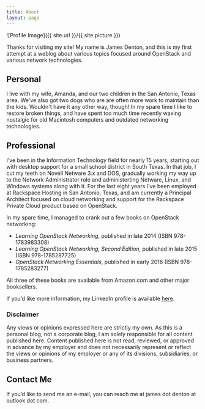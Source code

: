 ```yaml
---
title: About
layout: page
---
```

![Profile Image]({{ site.url }}/{{ site.picture }})

Thanks for visiting my site! My name is James Denton, and this is my first attempt at a weblog about various topics focused around OpenStack and various network technologies.

## Personal 

I live with my wife, Amanda, and our two children in the San Antonio, Texas area. We've also got two dogs who are are often more work to maintain than the kids. Wouldn't have it any other way, though! In my spare time I like to restore broken things, and have spent too much time recently waxing nostalgic for old Macintosh computers and outdated networking technologies.

## Professional 

I’ve been in the Information Technology field for nearly 15 years, starting out with desktop support for a small school district in South Texas. In that job, I cut my teeth on Novell Netware 3.x and DOS, gradually working my way up to the Network Administrator role and administerting Netware, Linux, and Windows systems along with it. For the last eight years I've been employed at Rackspace Hosting in San Antonio, Texas, and am currently a Principal Architect focused on cloud networking and support for the Rackspace Private Cloud product based on OpenStack.

In my spare time, I managed to crank out a few books on OpenStack networking:

- _Learning OpenStack Networking_, published in late 2014 (ISBN 978-1783983308)
- _Learning OpenStack Networking, Second Edition_, published in late 2015 (ISBN 978-1785287725)
- _OpenStack Networking Essentials_, published in early 2016 (ISBN 978-1785283277)
  
All three of these books are available from Amazon.com and other major booksellers.

If you’d like more information, my LinkedIn profile is available [here](https://www.linkedin.com/in/jamesmdenton).

### Disclaimer

Any views or opinions expressed here are strictly my own. As this is a personal blog, not a corporate blog, I am solely responsible for all content published here. Content published here is not read, reviewed, or approved in advance by my employer and does not necessarily represent or reflect the views or opinions of my employer or any of its divisions, subsidiaries, or business partners.

## Contact Me

If you’d like to send me an e-mail, you can reach me at james dot denton at outlook dot com.
